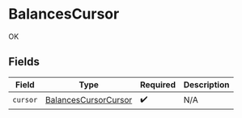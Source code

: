 # BalancesCursor

OK


## Fields

| Field                                                               | Type                                                                | Required                                                            | Description                                                         |
| ------------------------------------------------------------------- | ------------------------------------------------------------------- | ------------------------------------------------------------------- | ------------------------------------------------------------------- |
| `cursor`                                                            | [BalancesCursorCursor](../../models/shared/balancescursorcursor.md) | :heavy_check_mark:                                                  | N/A                                                                 |